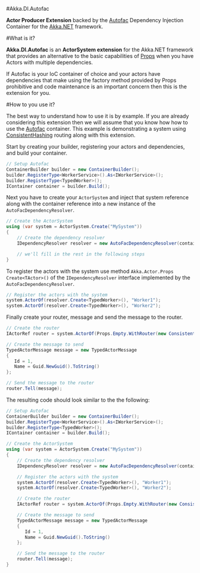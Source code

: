 #Akka.DI.Autofac

**Actor Producer Extension** backed by the [Autofac](https://github.com/autofac/Autofac) Dependency Injection Container for the [Akka.NET](https://github.com/akkadotnet/akka.net) framework.

#What is it?

**Akka.DI.Autofac** is an **ActorSystem extension** for the Akka.NET framework that provides an alternative to the basic capabilities of [Props](http://akkadotnet.github.io/wiki/Props) when you have Actors with multiple dependencies.  

If Autofac is your IoC container of choice and your actors have dependencies that make using the factory method provided by Props prohibitive  and code maintenance is an important concern then this is the extension for you.

#How to you use it?

The best way to understand how to use it is by example. If you are already considering this extension then we will assume that you know how how to use the [Autofac](https://github.com/autofac/Autofac) container. This example is demonstrating a system using [ConsistentHashing](http://getakka.net/docs/working-with-actors/Routers#consistenthashing) routing along with this extension.

Start by creating your builder, registering your actors and dependencies, and build your container.

```csharp
// Setup Autofac
ContainerBuilder builder = new ContainerBuilder();
builder.RegisterType<WorkerService>().As<IWorkerService>();
builder.RegisterType<TypedWorker>();
IContainer container = builder.Build();
```

Next you have to create your ```ActorSystem``` and inject that system reference along with the container reference into a new instance of the ```AutoFacDependencyResolver```.

```csharp
// Create the ActorSystem
using (var system = ActorSystem.Create("MySystem"))
{
    // Create the dependency resolver
    IDependencyResolver resolver = new AutoFacDependencyResolver(container, system);

    // we'll fill in the rest in the following steps
}
```

To register the actors with the system use method ```Akka.Actor.Props Create<TActor>()``` of the  ```IDependencyResolver``` interface implemented by the ```AutoFacDependencyResolver```.

```csharp
// Register the actors with the system
system.ActorOf(resolver.Create<TypedWorker>(), "Worker1");
system.ActorOf(resolver.Create<TypedWorker>(), "Worker2");
```

Finally create your router, message and send the message to the router.

```csharp
// Create the router
IActorRef router = system.ActorOf(Props.Empty.WithRouter(new ConsistentHashingGroup(config)));

// Create the message to send
TypedActorMessage message = new TypedActorMessage
{
   Id = 1,
   Name = Guid.NewGuid().ToString()
};

// Send the message to the router
router.Tell(message);
```

The resulting code should look similar to the the following:

```csharp
// Setup Autofac
ContainerBuilder builder = new ContainerBuilder();
builder.RegisterType<WorkerService>().As<IWorkerService>();
builder.RegisterType<TypedWorker>();
IContainer container = builder.Build();

// Create the ActorSystem
using (var system = ActorSystem.Create("MySystem"))
{
    // Create the dependency resolver
    IDependencyResolver resolver = new AutoFacDependencyResolver(container, system);

    // Register the actors with the system
    system.ActorOf(resolver.Create<TypedWorker>(), "Worker1");
    system.ActorOf(resolver.Create<TypedWorker>(), "Worker2");

    // Create the router
    IActorRef router = system.ActorOf(Props.Empty.WithRouter(new ConsistentHashingGroup(config)));

    // Create the message to send
    TypedActorMessage message = new TypedActorMessage
    {
       Id = 1,
       Name = Guid.NewGuid().ToString()
    };

    // Send the message to the router
    router.Tell(message);
}
```
